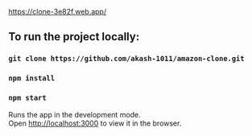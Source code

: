 https://clone-3e82f.web.app/

## To run the project locally:

### `git clone https://github.com/akash-1011/amazon-clone.git`

### `npm install`

### `npm start`

Runs the app in the development mode.<br />
Open [http://localhost:3000](http://localhost:3000) to view it in the browser.

